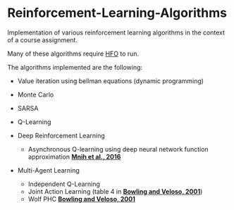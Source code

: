 # Reinforcement-Learning-Algorithms

Implementation of various reinforcement learning algorithms in the context of a course assignment.

Many of these algorithms require [HFO](https://github.com/LARG/HFO) to run.

The algorithms implemented are the following:
 
* Value iteration using bellman equations (dynamic programming)
* Monte Carlo
* SARSA
* Q-Learning
* Deep Reinforcement Learning
    * Asynchronous Q-learning using deep neural network function approximation [**Mnih et al., 2016**](https://arxiv.org/pdf/1602.01783.pdf)

* Multi-Agent Learning
    * Independent Q-Learning
    * Joint Action Learning (table 4 in [**Bowling and Veloso, 2001**](http://www.cs.cmu.edu/~mmv/papers/02aij-mike.pdf))
    * Wolf PHC [**Bowling and Veloso, 2001**](http://www.cs.cmu.edu/~mmv/papers/01ijcai-mike.pdf)
